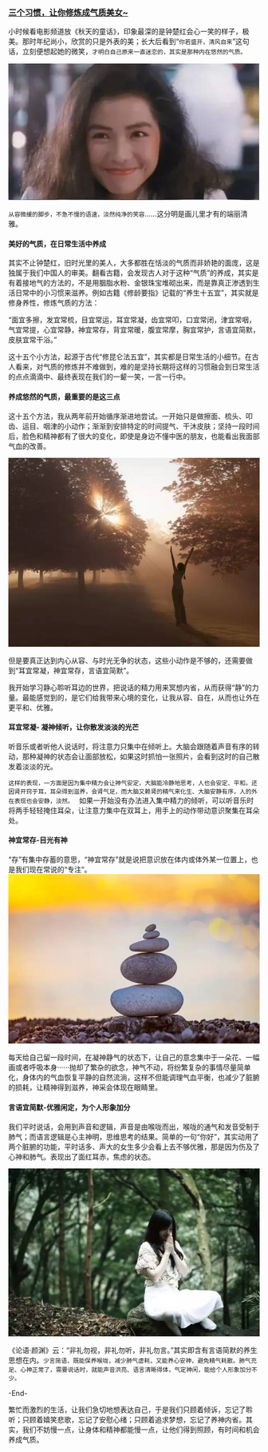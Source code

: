 ### [三个习惯，让你修炼成气质美女~](http://www.jianshu.com/p/4992d68ce466)

小时候看电影频道放《秋天的童话》，印象最深的是钟楚红会心一笑的样子，极美。那时年纪尚小，欣赏的只是外表的美；长大后看到“`你若盛开，清风自来`”这句话，立刻便想起她的微笑，`才明白自己原来一直迷恋的，其实是那种内在悠然的气质。`

![](img/三个习惯，让你修炼成气质美女~.jpg)

`从容微缓的脚步，不急不慢的语速，淡然纯净的笑容`……这分明是画儿里才有的端丽清雅。


#### 美好的气质，在日常生活中养成

其实不止钟楚红，旧时光里的美人，大多都胜在恬淡的气质而非娇艳的面庞，这是独属于我们中国人的审美。翻看古籍，会发现古人对于这种“气质”的养成，其实是有着接地气的方法的，不是用胭脂水粉、金银珠宝堆砌出来，而是靠真正渗透到生活日常中的小习惯来滋养。例如古籍《修龄要指》记载的“养生十五宜”，其实就是修身养性，修炼气质的方法：

“面宜多擦，发宜常梳，目宜常运，耳宜常凝，齿宜常叩，口宜常闭，津宜常咽，气宜常提，心宜常静，神宜常存，背宜常暖，腹宜常摩，胸宜常护，言语宜简默，皮肤宜常干浴。”

这十五个小方法，起源于古代“修昆仑法五宜”，其实都是日常生活的小细节。在古人看来，对气质的修炼并不难做到，难的是坚持长期将这样的习惯融会到日常生活的点点滴滴中、最终表现在我们的一颦一笑，一言一行中。

#### 养成悠然的气质，最重要的是这三点

这十五个方法，我从两年前开始循序渐进地尝试。一开始只是做擦面、梳头、叩齿、运目、咽津的小动作；渐渐到安排特定的时间提气、干沐皮肤；坚持一段时间后，脸色和精神都有了很大的变化，即使是身边不懂中医的朋友，也能看出我面部气血的改善。


![](img/三个习惯，让你修炼成气质美女~2.jpg)

但是要真正达到内心从容、与时光无争的状态，这些小动作是不够的，还需要做到“耳宜常凝，神宜常存，言语宜简默”。

我开始学习静心聆听耳边的世界，把说话的精力用来冥想内省，从而获得“静”的力量。最能感觉到的，是它们给我带来心境的变化，让我从容、自在，从而也让外在更平和、优雅。

#### 耳宜常凝- 凝神倾听，让你散发淡淡的光芒
听音乐或者听他人说话时，将注意力只集中在倾听上。大脑会跟随着声音有序的转动，那种凝神的状态会让面部放松，如果这时抓怕一张照片，会看到这时的自己散发着淡淡的光。


`这样的表现，一方面是因为集中精力会让神气安定，大脑能冷静地思考，人也会安定、平和。还因肾开窍于耳，耳朵得到滋养，会肾气足，而大脑又赖肾的精气来化生、大脑安静有序，人的外在表现也会安静，淡然。
`
如果一开始没有办法进入集中精力的倾听，可以听音乐时将两手轻轻掩住耳朵，让注意力集中在双耳上，用手上的动作带动意识聚集在耳朵处。

#### 神宜常存-目光有神
“存”有集中存蓄的意思，“神宜常存”就是说把意识放在体内或体外某一位置上，也是我们现在常说的“专注”。
![](img/三个习惯，让你修炼成气质美女~3.jpg)


每天给自己留一段时间，在凝神静气的状态下，让自己的意念集中于一朵花、一幅画或者呼吸本身······抛却了繁杂的欲念，神气不动，将纷繁复杂的事情尽量简单化，身体内的气血恢复平静的自然流淌，这样不但能调理气血平衡，也减少了脏腑的损耗，让精神得到滋养，神采会体现在眼睛里。

#### 言语宜简默-优雅闲定，为个人形象加分
我们平时说话，会用到声音和逻辑，声音是由喉咙而出，喉咙的通气和发音受制于肺气；而语言逻辑是心主神明，思维思考的结果。简单的一句“你好”，其实动用了两个脏腑的功能，平时话多、声大的女生多少会看上去不够优雅，那是因为伤及了心神和肺气。表现出了面红耳赤，焦虑的状态。

![](img/三个习惯，让你修炼成气质美女~4.jpg)

《论语·颜渊》云：“非礼勿视，非礼勿听，非礼勿言。”其实即含有言语简默的养生思想在内。`少言简语，既能保养喉咙，减少肺气虚耗，又能养心安神，避免精气耗散。肺气充足、心神正常了，需要说话时，就能声音洪亮、语言清晰得体，气定神闲，能给个人形象加分不少。`

-End-


繁忙而激烈的生活，让我们急切地想表达自己，于是我们只顾着倾诉，忘记了聆听；只顾着嬉笑悲歌，忘记了安慰心绪；只顾着追求梦想，忘记了养神内省。其实，我们不妨慢一点，让身体和精神都能慢一点，让他们得到照顾，有时间和机会养成气质。
